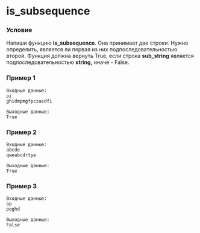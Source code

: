 # is_subsequence

### **Условие**

Напиши функцию **is_subsequence**. Она принимает две строки. Нужно определить, является ли первая из них подпоследовательностью второй. Функция должна вернуть True, если строка **sub_string** является подпоследовательностью **string,** иначе - False.

### Пример 1

```
Входные данные:
pi
ghidmpmgfpczasdfi

Выходные данные:
True
```

### Пример 2

```
Входные данные:
abcde
qweabcdrtye

Выходные данные:
True
```

### Пример 3

```
Входные данные:
op
poghd

Выходные данные:
False
```
